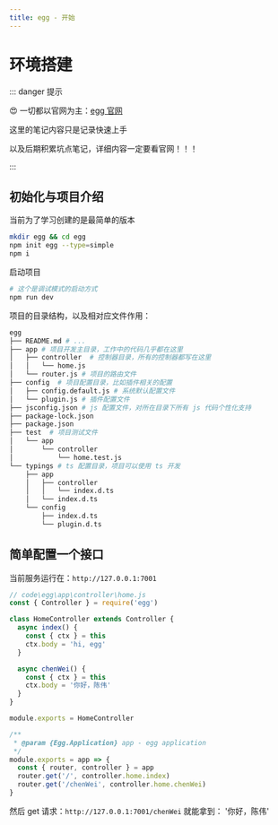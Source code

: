 ```yaml
---
title: egg - 开始
---
```


# 环境搭建

::: danger 提示

😍 一切都以官网为主：[egg 官网](https://www.eggjs.org/zh-CN)

这里的笔记内容只是记录快速上手

以及后期积累坑点笔记，详细内容一定要看官网！！！

:::

## 初始化与项目介绍

当前为了学习创建的是最简单的版本

```bash
mkdir egg && cd egg
npm init egg --type=simple
npm i
```

启动项目

```bash
# 这个是调试模式的启动方式
npm run dev
```

项目的目录结构，以及相对应文件作用：

```bash
egg
├── README.md # ...
├── app # 项目开发主目录，工作中的代码几乎都在这里
│   ├── controller  # 控制器目录，所有的控制器都写在这里
│   │   └── home.js
│   └── router.js # 项目的路由文件
├── config  # 项目配置目录，比如插件相关的配置
│   ├── config.default.js # 系统默认配置文件
│   └── plugin.js # 插件配置文件
├── jsconfig.json # js 配置文件，对所在目录下所有 js 代码个性化支持
├── package-lock.json
├── package.json
├── test  # 项目测试文件
│   └── app
│       └── controller
│           └── home.test.js
└── typings # ts 配置目录，项目可以使用 ts 开发
    ├── app
    │   ├── controller
    │   │   └── index.d.ts
    │   └── index.d.ts
    └── config
        ├── index.d.ts
        └── plugin.d.ts
```

## 简单配置一个接口

当前服务运行在：`http://127.0.0.1:7001`

```js {10-13}
// code\egg\app\controller\home.js
const { Controller } = require('egg')

class HomeController extends Controller {
  async index() {
    const { ctx } = this
    ctx.body = 'hi, egg'
  }

  async chenWei() {
    const { ctx } = this
    ctx.body = '你好，陈伟'
  }
}

module.exports = HomeController
```

```js {7}
/**
 * @param {Egg.Application} app - egg application
 */
module.exports = app => {
  const { router, controller } = app
  router.get('/', controller.home.index)
  router.get('/chenWei', controller.home.chenWei)
}
```

然后 get 请求：`http://127.0.0.1:7001/chenWei` 就能拿到： '你好，陈伟'
